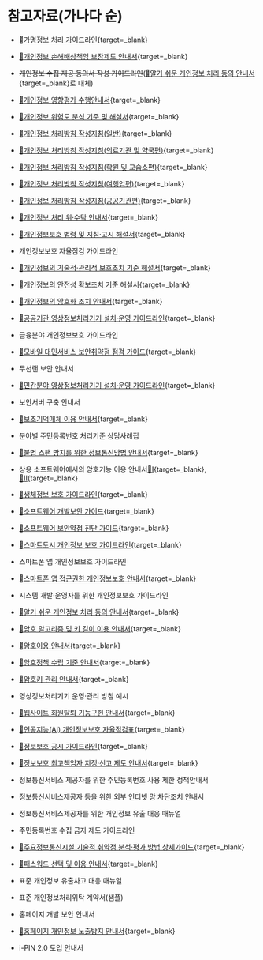 # 참고자료(가나다 순)

- [🔗가명정보 처리 가이드라인](https://www.pipc.go.kr/np/cop/bbs/selectBoardArticle.do?bbsId=BS217&mCode=D010030000&nttId=8000 "가명정보 처리 가이드라인"){target=_blank}

- [🔗개인정보 손해배상책임 보장제도 안내서](https://www.pipc.go.kr/np/cop/bbs/selectBoardArticle.do?bbsId=BS217&mCode=D010030000&nttId=6940 "개인정보 손해배상책임 보장제도 안내서"){target=_blank}

- ~~개인정보 수집·제공 동의서 작성 가이드라인~~([🔗알기 쉬운 개인정보 처리 동의 안내서][알기 쉬운 개인정보 처리 동의 안내서]{target=_blank}로 대체)

- [🔗개인정보 영향평가 수행안내서][개인정보 영향평가 수행안내서]{target=_blank}

- [🔗개인정보 위험도 분석 기준 및 해설서](https://www.pipc.go.kr/np/cop/bbs/selectBoardArticle.do?bbsId=BS217&mCode=D010030000&nttId=7046 "개인정보 위험도 분석 기준 및 해설서"){target=_blank}

- [🔗개인정보 처리방침 작성지침(일반)][개인정보 처리방침 작성지침]{target=_blank}

- [🔗개인정보 처리방침 작성지침(의료기관 및 약국편)][개인정보 처리방침 작성지침]{target=_blank}

- [🔗개인정보 처리방침 작성지침(학원 및 교습소편)][개인정보 처리방침 작성지침]{target=_blank}

- [🔗개인정보 처리방침 작성지침(여행업편)][개인정보 처리방침 작성지침]{target=_blank}

- [🔗개인정보 처리방침 작성지침(공공기관편)][개인정보 처리방침 작성지침]{target=_blank}

- [🔗개인정보 처리 위·수탁 안내서](https://www.pipc.go.kr/np/cop/bbs/selectBoardArticle.do?bbsId=BS217&mCode=D010030000&nttId=7040 "개인정보 처리 위·수탁 안내서"){target=_blank}

- [🔗개인정보보호 법령 및 지침·고시 해설서](https://www.pipc.go.kr/np/cop/bbs/selectBoardArticle.do?bbsId=BS217&mCode=D010030000&nttId=6968 "개인정보보호 법령 및 지침·고시 해설서"){target=_blank}

- 개인정보보호 자율점검 가이드라인

- [🔗개인정보의 기술적·관리적 보호조치 기준 해설서](https://www.pipc.go.kr/np/cop/bbs/selectBoardArticle.do?bbsId=BS217&mCode=D010030000&nttId=7044 "개인정보의 기술적·관리적 보호조치 기준 해설서"){target=_blank}

- [🔗개인정보의 안전성 확보조치 기준 해설서](https://www.pipc.go.kr/np/cop/bbs/selectBoardArticle.do?bbsId=BS217&mCode=D010030000&nttId=7045 "개인정보의 안전성 확보조치 기준 해설서"){target=_blank}

- [🔗개인정보의 암호화 조치 안내서](https://www.pipc.go.kr/np/cop/bbs/selectBoardArticle.do?bbsId=BS217&mCode=D010030000&nttId=7041 "개인정보의 암호화 조치 안내서"){target=_blank}

- [🔗공공기관 영상정보처리기기 설치·운영 가이드라인](https://www.pipc.go.kr/np/cop/bbs/selectBoardArticle.do?bbsId=BS217&mCode=D010030000&nttId=7260 "공공기관 영상정보처리기기 설치·운영 가이드라인"){target=_blank}

- 금융분야 개인정보보호 가이드라인

- [🔗모바일 대민서비스 보안취약점 점검 가이드](https://www.mois.go.kr/frt/bbs/type001/commonSelectBoardArticle.do?bbsId=BBSMSTR_000000000015&nttId=89851 "모바일 대민서비스 보안취약점 점검 가이드"){target=_blank}

- 무선랜 보안 안내서

- [🔗민간분야 영상정보처리기기 설치·운영 가이드라인](https://www.pipc.go.kr/np/cop/bbs/selectBoardArticle.do?bbsId=BS217&mCode=D010030000&nttId=7260 "민간분야 영상정보처리기기 설치·운영 가이드라인"){target=_blank}

- 보안서버 구축 안내서

- [🔗보조기억매체 이용 안내서](https://www.kisa.or.kr/2060305/form?postSeq=6 "보조기억매체 이용 안내서"){target=_blank}

- 분야별 주민등록번호 처리기준 상담사례집

- [🔗불법 스팸 방지를 위한 정보통신망법 안내서](https://www.kisa.or.kr/2060301/form?postSeq=19 "불법 스팸 방지를 위한 정보통신망법 안내서"){target=_blank}

- 상용 소프트웨어에서의 암호기능 이용 안내서[🔗Ⅰ](https://www.kisa.or.kr/2060305/form?postSeq=8 "상용 소프트웨어에서의 암호기능 이용 안내서 Ⅰ"){target=_blank}, [🔗Ⅱ](https://www.kisa.or.kr/2060305/form?postSeq=9 "상용 소프트웨어에서의 암호기능 이용 안내서 Ⅱ"){target=_blank}

- [🔗생체정보 보호 가이드라인](https://www.pipc.go.kr/np/cop/bbs/selectBoardArticle.do?bbsId=BS217&mCode=D010030000&nttId=7529 "생체정보 보호 가이드라인"){target=_blank}

- [🔗소프트웨어 개발보안 가이드](https://www.kisa.or.kr/2060204/form?postSeq=5 "소프트웨어 개발보안 가이드"){target=_blank}

- [🔗소프트웨어 보안약점 진단 가이드](https://www.kisa.or.kr/2060204/form?postSeq=9 "소프트웨어 보안약점 진단 가이드"){target=_blank}

- [🔗스마트도시 개인정보 보호 가이드라인](https://www.pipc.go.kr/np/cop/bbs/selectBoardArticle.do?bbsId=BS217&mCode=D010030000&nttId=7777 "스마트도시 개인정보 보호 가이드라인"){target=_blank}

- 스마트폰 앱 개인정보보호 가이드라인

- [🔗스마트폰 앱 접근권한 개인정보보호 안내서](https://kcc.go.kr/user.do?mode=view&page=A02030700&dc=30700&dc=&boardId=1099&boardSeq=44582 "스마트폰 앱 접근권한 개인정보보호 안내서"){target=_blank}

- 시스템 개발·운영자를 위한 개인정보보호 가이드라인

- [🔗알기 쉬운 개인정보 처리 동의 안내서][알기 쉬운 개인정보 처리 동의 안내서]{target=_blank}

- [🔗암호 알고리즘 및 키 길이 이용 안내서](https://www.kisa.or.kr/2060305/form?postSeq=5 "암호 알고리즘 및 키 길이 이용 안내서"){target=_blank}

- [🔗암호이용 안내서](https://www.kisa.or.kr/2060305/form?postSeq=1 "암호이용 안내서"){target=_blank}

- [🔗암호정책 수립 기준 안내서](https://www.kisa.or.kr/2060305/form?postSeq=3 "암호정책 수립 기준 안내서"){target=_blank}

- [🔗암호키 관리 안내서](https://www.kisa.or.kr/2060305/form?postSeq=10 "암호키 관리 안내서"){target=_blank}

- 영상정보처리기기 운영·관리 방침 예시

- [🔗웹사이트 회원탈퇴 기능구현 안내서](https://www.kisa.or.kr/2060305/form?postSeq=4 "웹사이트 회원탈퇴 기능구현 안내서"){target=_blank}

- [🔗인공지능(AI) 개인정보보호 자율점검표](https://www.pipc.go.kr/np/cop/bbs/selectBoardArticle.do?bbsId=BS217&mCode=D010030000&nttId=7347 "인공지능(AI) 개인정보보호 자율점검표"){target=_blank}

- [🔗정보보호 공시 가이드라인](https://www.kisa.or.kr/401/form?postSeq=2882 "정보보호 공시 가이드라인"){target=_blank}

- [🔗정보보호 최고책임자 지정·신고 제도 안내서](https://www.kisa.or.kr/2060302/form?postSeq=4 "정보보호 최고책임자 지정·신고 제도 안내서"){target=_blank}

- 정보통신서비스 제공자를 위한 주민등록번호 사용 제한 정책안내서

- 정보통신서비스제공자 등을 위한 외부 인터넷 망 차단조치 안내서

- 정보통신서비스제공자를 위한 개인정보 유출 대응 매뉴얼

- 주민등록번호 수집 금지 제도 가이드라인

- [🔗주요정보통신시설 기술적 취약점 분석·평가 방법 상세가이드](https://www.krcert.or.kr/data/guideView.do?bulletin_writing_sequence=35988 "주요정보통신시설 기술적 취약점 분석·평가 방법 상세가이드"){target=_blank}

- [🔗패스워드 선택 및 이용 안내서](https://www.kisa.or.kr/2060305/form?postSeq=14 "패스워드 선택 및 이용 안내서"){target=_blank}

- 표준 개인정보 유출사고 대응 매뉴얼

- 표준 개인정보처리위탁 계약서(샘플)

- 홈페이지 개발 보안 안내서

- [🔗홈페이지 개인정보 노출방지 안내서](https://www.pipc.go.kr/np/cop/bbs/selectBoardArticle.do?bbsId=BS217&mCode=D010030000&nttId=7031 "홈페이지 개인정보 노출방지 안내서"){target=_blank}

- i-PIN 2.0 도입 안내서

[개인정보 처리방침 작성지침]: https://www.pipc.go.kr/np/cop/bbs/selectBoardArticle.do?bbsId=BS217&mCode=D010030000&nttId=7909 "개인정보 처리방침 작성지침"

[개인정보 영향평가 수행안내서]: https://www.pipc.go.kr/np/cop/bbs/selectBoardArticle.do?bbsId=BS217&mCode=D010030000&nttId=7035 "개인정보 영향평가 수행안내서"

[알기 쉬운 개인정보 처리 동의 안내서]: https://www.pipc.go.kr/np/cop/bbs/selectBoardArticle.do?bbsId=BS217&mCode=D010030000&nttId=7912 "알기 쉬운 개인정보 처리 동의 안내서"
